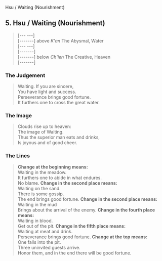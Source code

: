 Hsu / Waiting (Nourishment)
## 5. Hsu / Waiting (Nourishment)
> [--- ---]   
> [-------] above _K'an_ The Abysmal, Water  
> [--- ---]   
> [-------]   
> [-------] below _Ch'ien_ The Creative, Heaven  
> [-------]
### The Judgement
> Waiting. If you are sincere,  
 You have light and success.  
 Perseverance brings good fortune.  
 It furthers one to cross the great water.
### The Image
> Clouds rise up to heaven:  
 The image of Waiting.  
 Thus the superior man eats and drinks,  
 Is joyous and of good cheer.
### The Lines

 > **Change at the beginning means:**  
 Waiting in the meadow.  
 It furthers one to abide in what endures.  
 No blame.
 > **Change in the second place means:**  
 Waiting on the sand.  
 There is some gossip.  
 The end brings good fortune.
 > **Change in the second place means:**  
 Waiting in the mud  
 Brings about the arrival of the enemy.
 > **Change in the fourth place means:**  
 Waiting in blood.  
 Get out of the pit.
 > **Change in the fifth place means:**  
 Waiting at meat and drink.  
 Perseverance brings good fortune.
 > **Change at the top means:**  
 One falls into the pit.  
 Three uninvited guests arrive.  
 Honor them, and in the end there will be good fortune.



